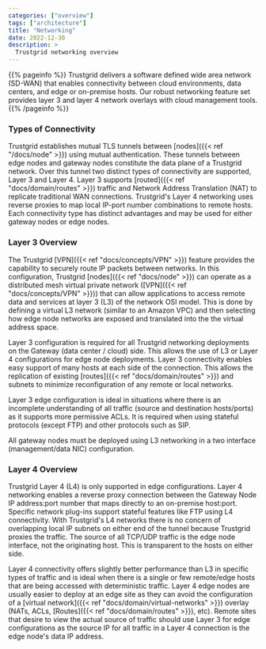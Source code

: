 ```yaml
---
categories: ["overview"]
tags: ["architecture"]
title: "Networking"
date: 2022-12-30
description: >
  Trustgrid networking overview
---
```


{{% pageinfo %}}
Trustgrid delivers a software defined wide area network (SD-WAN) that enables connectivity between cloud environments, data centers, and edge or on-premise hosts. Our robust networking feature set provides layer 3 and layer 4 network overlays with cloud management tools.
{{% /pageinfo %}}

### Types of Connectivity

Trustgrid establishes mutual TLS tunnels between [nodes]({{< ref "/docs/node" >}}) using mutual authentication. These tunnels between edge nodes and gateway nodes constitute the data plane of a Trustgrid network. Over this tunnel two distinct types of connectivity are supported, Layer 3 and Layer 4. Layer 3 supports [routed]({{< ref "docs/domain/routes" >}}) traffic and Network Address Translation (NAT) to replicate traditional WAN connections. Trustgrid's Layer 4 networking uses reverse proxies to map local IP-port number combinations to remote hosts. Each connectivity type has distinct advantages and may be used for either gateway nodes or edge nodes.

### Layer 3 Overview

The Trustgrid [VPN]({{< ref "docs/concepts/VPN" >}}) feature provides the capability to securely route IP packets between networks. In this configuration, Trustgrid [nodes]({{< ref "docs/node" >}}) can operate as a distributed mesh virtual private network ([VPN]({{< ref "docs/concepts/VPN" >}})) that can allow applications to access remote data and services at layer 3 (L3) of the network OSI model. This is done by defining a virtual L3 network (similar to an Amazon VPC) and then selecting how edge node networks are exposed and translated into the the virtual address space.

Layer 3 configuration is required for all Trustgrid networking deployments on the Gateway (data center / cloud) side. This allows the use of L3 or Layer 4 configurations for edge node deployments. Layer 3 connectivity enables easy support of many hosts at each side of the connection. This allows the replication of existing [routes]({{< ref "docs/domain/routes" >}}) and subnets to minimize reconfiguration of any remote or local networks.

Layer 3 edge configuration is ideal in situations where there is an incomplete understanding of all traffic (source and destination hosts/ports) as it supports more permissive ACLs. It is required when using stateful protocols (except FTP) and other protocols such as SIP.

All gateway nodes must be deployed using L3 networking in a two interface (management/data NIC) configuration.

### Layer 4 Overview

Trustgrid Layer 4 (L4) is only supported in edge configurations. Layer 4 networking enables a reverse proxy connection between the Gateway Node IP address:port number that maps directly to an on-premise host:port. Specific network plug-ins support stateful features like FTP using L4 connectivity. With Trustgrid's L4 networks there is no concern of overlapping local IP subnets on either end of the tunnel because Trustgrid proxies the traffic. The source of all TCP/UDP traffic is the edge node interface, not the originating host. This is transparent to the hosts on either side.

Layer 4 connectivity offers slightly better performance than L3 in specific types of traffic and is ideal when there is a single or few remote/edge hosts that are being accessed with deterministic traffic. Layer 4 edge nodes are usually easier to deploy at an edge site as they can avoid the configuration of a [virtual network]({{< ref "docs/domain/virtual-networks" >}}) overlay (NATs, ACLs, [Routes]({{< ref "docs/domain/routes" >}}), etc). Remote sites that desire to view the actual source of traffic should use Layer 3 for edge configurations as the source IP for all traffic in a Layer 4 connection is the edge node's data IP address.
